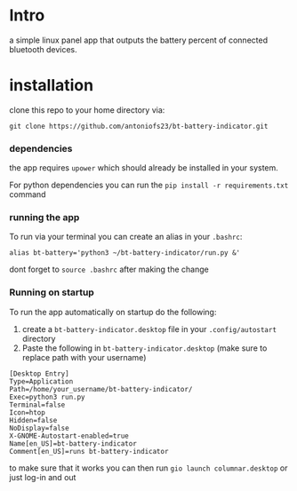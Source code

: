 # Intro
a simple linux panel app that outputs the battery percent of connected bluetooth devices. 

# installation
clone this repo to your home directory via:

`git clone https://github.com/antoniofs23/bt-battery-indicator.git`

### dependencies
the app requires `upower` which should already be installed in your system.

For python dependencies you can run the `pip install -r requirements.txt` command 

### running the app

To run via your terminal you can create an alias in your `.bashrc`:

`alias bt-battery='python3 ~/bt-battery-indicator/run.py &'`

dont forget to `source .bashrc` after making the change

### Running on startup
To run the app automatically on startup do the following:
1. create a `bt-battery-indicator.desktop` file in your `.config/autostart` directory
2. Paste the following in `bt-battery-indicator.desktop` (make sure to replace path with your username)
```
[Desktop Entry]
Type=Application
Path=/home/your_username/bt-battery-indicator/
Exec=python3 run.py
Terminal=false
Icon=htop
Hidden=false
NoDisplay=false
X-GNOME-Autostart-enabled=true
Name[en_US]=bt-battery-indicator
Comment[en_US]=runs bt-battery-indicator
```
to make sure that it works you can then run `gio launch columnar.desktop` or just log-in and out

